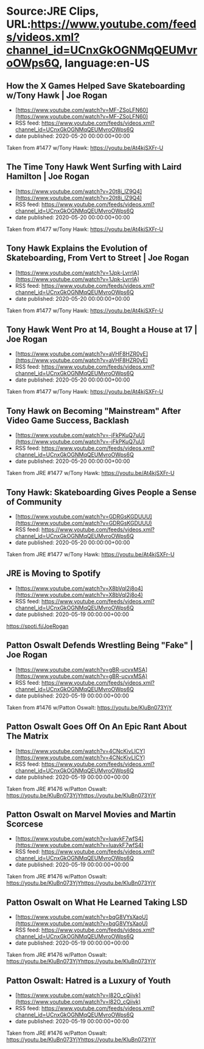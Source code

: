 # Source:JRE Clips, URL:https://www.youtube.com/feeds/videos.xml?channel_id=UCnxGkOGNMqQEUMvroOWps6Q, language:en-US

## How the X Games Helped Save Skateboarding w/Tony Hawk | Joe Rogan
 - [https://www.youtube.com/watch?v=MF-ZSoLFN60](https://www.youtube.com/watch?v=MF-ZSoLFN60)
 - RSS feed: https://www.youtube.com/feeds/videos.xml?channel_id=UCnxGkOGNMqQEUMvroOWps6Q
 - date published: 2020-05-20 00:00:00+00:00

Taken from #1477 w/Tony Hawk:
https://youtu.be/At4kjSXFr-U

## The Time Tony Hawk Went Surfing with Laird Hamilton | Joe Rogan
 - [https://www.youtube.com/watch?v=20t8i_lZ9Q4](https://www.youtube.com/watch?v=20t8i_lZ9Q4)
 - RSS feed: https://www.youtube.com/feeds/videos.xml?channel_id=UCnxGkOGNMqQEUMvroOWps6Q
 - date published: 2020-05-20 00:00:00+00:00

Taken from #1477 w/Tony Hawk:
https://youtu.be/At4kjSXFr-U

## Tony Hawk Explains the Evolution of Skateboarding, From Vert to Street | Joe Rogan
 - [https://www.youtube.com/watch?v=1Jpk-LvrrlA](https://www.youtube.com/watch?v=1Jpk-LvrrlA)
 - RSS feed: https://www.youtube.com/feeds/videos.xml?channel_id=UCnxGkOGNMqQEUMvroOWps6Q
 - date published: 2020-05-20 00:00:00+00:00

Taken from #1477 w/Tony Hawk:
https://youtu.be/At4kjSXFr-U

## Tony Hawk Went Pro at 14, Bought a House at 17 | Joe Rogan
 - [https://www.youtube.com/watch?v=aVHF8HZR0yE](https://www.youtube.com/watch?v=aVHF8HZR0yE)
 - RSS feed: https://www.youtube.com/feeds/videos.xml?channel_id=UCnxGkOGNMqQEUMvroOWps6Q
 - date published: 2020-05-20 00:00:00+00:00

Taken from #1477 w/Tony Hawk:
https://youtu.be/At4kjSXFr-U

## Tony Hawk on Becoming "Mainstream" After Video Game Success, Backlash
 - [https://www.youtube.com/watch?v=-jFkPKuQ7uU](https://www.youtube.com/watch?v=-jFkPKuQ7uU)
 - RSS feed: https://www.youtube.com/feeds/videos.xml?channel_id=UCnxGkOGNMqQEUMvroOWps6Q
 - date published: 2020-05-20 00:00:00+00:00

Taken from JRE #1477 w/Tony Hawk: https://youtu.be/At4kjSXFr-U

## Tony Hawk: Skateboarding Gives People a Sense of Community
 - [https://www.youtube.com/watch?v=GDRGsKGDUUU](https://www.youtube.com/watch?v=GDRGsKGDUUU)
 - RSS feed: https://www.youtube.com/feeds/videos.xml?channel_id=UCnxGkOGNMqQEUMvroOWps6Q
 - date published: 2020-05-20 00:00:00+00:00

Taken from JRE #1477 w/Tony Hawk: https://youtu.be/At4kjSXFr-U

## JRE is Moving to Spotify
 - [https://www.youtube.com/watch?v=X8bVqI2j8o4](https://www.youtube.com/watch?v=X8bVqI2j8o4)
 - RSS feed: https://www.youtube.com/feeds/videos.xml?channel_id=UCnxGkOGNMqQEUMvroOWps6Q
 - date published: 2020-05-19 00:00:00+00:00

https://spoti.fi/JoeRogan

## Patton Oswalt Defends Wrestling Being "Fake" | Joe Rogan
 - [https://www.youtube.com/watch?v=gBR-ucvxMSA](https://www.youtube.com/watch?v=gBR-ucvxMSA)
 - RSS feed: https://www.youtube.com/feeds/videos.xml?channel_id=UCnxGkOGNMqQEUMvroOWps6Q
 - date published: 2020-05-19 00:00:00+00:00

Taken from #1476 w/Patton Oswalt:
https://youtu.be/KluBn073YjY

## Patton Oswalt Goes Off On An Epic Rant About The Matrix
 - [https://www.youtube.com/watch?v=4CNcKivLICY](https://www.youtube.com/watch?v=4CNcKivLICY)
 - RSS feed: https://www.youtube.com/feeds/videos.xml?channel_id=UCnxGkOGNMqQEUMvroOWps6Q
 - date published: 2020-05-19 00:00:00+00:00

Taken from JRE #1476 w/Patton Oswalt: https://youtu.be/KluBn073YjYhttps://youtu.be/KluBn073YjY

## Patton Oswalt on Marvel Movies and Martin Scorcese
 - [https://www.youtube.com/watch?v=luavkF7wfS4](https://www.youtube.com/watch?v=luavkF7wfS4)
 - RSS feed: https://www.youtube.com/feeds/videos.xml?channel_id=UCnxGkOGNMqQEUMvroOWps6Q
 - date published: 2020-05-19 00:00:00+00:00

Taken from JRE #1476 w/Patton Oswalt: https://youtu.be/KluBn073YjYhttps://youtu.be/KluBn073YjY

## Patton Oswalt on What He Learned Taking LSD
 - [https://www.youtube.com/watch?v=bqG8VYsXaoU](https://www.youtube.com/watch?v=bqG8VYsXaoU)
 - RSS feed: https://www.youtube.com/feeds/videos.xml?channel_id=UCnxGkOGNMqQEUMvroOWps6Q
 - date published: 2020-05-19 00:00:00+00:00

Taken from JRE #1476 w/Patton Oswalt: https://youtu.be/KluBn073YjYhttps://youtu.be/KluBn073YjY

## Patton Oswalt: Hatred is a Luxury of Youth
 - [https://www.youtube.com/watch?v=l82O_cQiivk](https://www.youtube.com/watch?v=l82O_cQiivk)
 - RSS feed: https://www.youtube.com/feeds/videos.xml?channel_id=UCnxGkOGNMqQEUMvroOWps6Q
 - date published: 2020-05-19 00:00:00+00:00

Taken from JRE #1476 w/Patton Oswalt: https://youtu.be/KluBn073YjYhttps://youtu.be/KluBn073YjY


